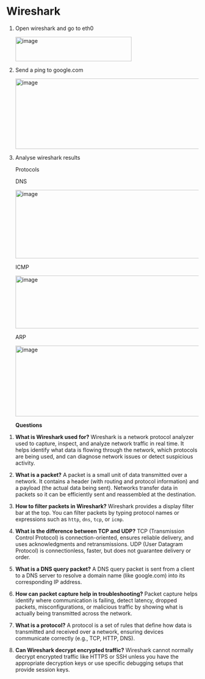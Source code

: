 # Wireshark

1) Open wireshark and go to eth0

   <img width="304" height="64" alt="image" src="https://github.com/user-attachments/assets/f9a595e0-d01b-4316-9c00-1f2a8f8e07a0" />

2) Send a ping to google.com

   <img width="539" height="184" alt="image" src="https://github.com/user-attachments/assets/31f46de2-2b91-415b-a499-c5bf37cdfe6f" />

3) Analyse wireshark results

   Protocols

   DNS
   
   <img width="834" height="179" alt="image" src="https://github.com/user-attachments/assets/7fc3577a-ecc3-4617-bb39-d97e9608ecf0" />

   ICMP
   
   <img width="834" height="138" alt="image" src="https://github.com/user-attachments/assets/c61ac565-94d7-4ec0-aec8-31b9218e8f2b" />

   ARP
   
   <img width="834" height="185" alt="image" src="https://github.com/user-attachments/assets/80f2f6fa-7cd4-4d00-a0a9-bb9d2a308626" />

   **Questions**

1. **What is Wireshark used for?**
   Wireshark is a network protocol analyzer used to capture, inspect, and analyze network traffic in real time. It helps identify what data is flowing through the network, which protocols are being used, and can diagnose network issues or detect suspicious activity.

2. **What is a packet?**
   A packet is a small unit of data transmitted over a network. It contains a header (with routing and protocol information) and a payload (the actual data being sent). Networks transfer data in packets so it can be efficiently sent and reassembled at the destination.

3. **How to filter packets in Wireshark?**
   Wireshark provides a display filter bar at the top. You can filter packets by typing protocol names or expressions such as `http`, `dns`, `tcp`, or `icmp`.

4. **What is the difference between TCP and UDP?**
   TCP (Transmission Control Protocol) is connection-oriented, ensures reliable delivery, and uses acknowledgments and retransmissions. UDP (User Datagram Protocol) is connectionless, faster, but does not guarantee delivery or order.

5. **What is a DNS query packet?**
   A DNS query packet is sent from a client to a DNS server to resolve a domain name (like google.com) into its corresponding IP address.

6. **How can packet capture help in troubleshooting?**
   Packet capture helps identify where communication is failing, detect latency, dropped packets, misconfigurations, or malicious traffic by showing what is actually being transmitted across the network.

7. **What is a protocol?**
   A protocol is a set of rules that define how data is transmitted and received over a network, ensuring devices communicate correctly (e.g., TCP, HTTP, DNS).

8. **Can Wireshark decrypt encrypted traffic?**
   Wireshark cannot normally decrypt encrypted traffic like HTTPS or SSH unless you have the appropriate decryption keys or use specific debugging setups that provide session keys.


   




